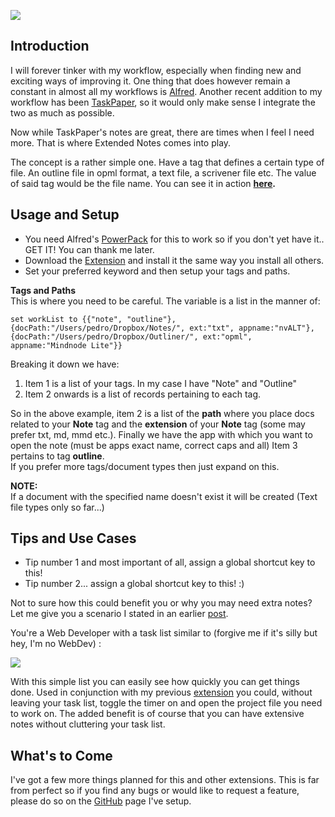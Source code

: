 ![](http://media.tumblr.com/tumblr_m7b4dvpETQ1r6w22q.png)

## Introduction
I will forever tinker with my workflow, especially when finding new and exciting ways of improving it. One thing that does however remain a constant in almost all my workflows is [Alfred][]. Another recent addition to my workflow has been [TaskPaper][], so it would only make sense I integrate the two as much as possible.

Now while TaskPaper's notes are great, there are times when I feel I need more. That is where Extended Notes comes into play.

The concept is a rather simple one. Have a tag that defines a certain type of file. An outline file in opml format, a text file, a scrivener file etc. The value of said tag would be the file name. You can see it in action **[here][3].**

## Usage and Setup
- You need Alfred's [PowerPack][] for this to work so if you don't yet have it.. GET IT! You can thank me later.
- Download the [Extension][1] and install it the same way you install all others.
- Set your preferred keyword and then setup your tags and paths.

**Tags and Paths**  
This is where you need to be careful. The variable is a list in the manner of:  

    set workList to {{"note", "outline"}, {docPath:"/Users/pedro/Dropbox/Notes/", ext:"txt", appname:"nvALT"}, {docPath:"/Users/pedro/Dropbox/Outliner/", ext:"opml", appname:"Mindnode Lite"}}

Breaking it down we have:  

1. Item 1 is a list of your tags. In my case I have "Note" and "Outline"  
2. Item 2 onwards is a list of records pertaining to each tag.  

So in the above example, item 2 is a list of the **path** where you place docs related to your **Note** tag and the **extension** of your **Note** tag (some may prefer txt, md, mmd etc.). Finally we have the app with which you want to open the note (must be apps exact name, correct caps and all)
Item 3 pertains to tag **outline**.  
If you prefer more tags/document types then just expand on this.

**NOTE:**  
If a document with the specified name doesn't exist it will be created (Text file types only so far...)

## Tips and Use Cases
- Tip number 1 and most important of all, assign a global shortcut key to this!
- Tip number 2... assign a global shortcut key to this! :)


Not to sure how this could benefit you or why you may need extra notes? Let me give you a scenario I stated in an earlier [post][2].

You're a Web Developer with a task list similar to (forgive me if it's silly but hey, I'm no WebDev) :

[![](http://f.cl.ly/items/290g1u3I0O2h2X3v3s1z/Screen%20Shot%202012-07-17%20at%205.46.29%20PM.png)](http://f.cl.ly/items/290g1u3I0O2h2X3v3s1z/Screen%20Shot%202012-07-17%20at%205.46.29%20PM.png)

With this simple list you can easily see how quickly you can get things done. Used in conjunction with my previous [extension][1] you could, without leaving your task list, toggle the timer on and open the project file you need to work on.
The added benefit is of course that you can have extensive notes without cluttering your task list.


## What's to Come
I've got a few more things planned for this and other extensions. This is far from perfect so if you find any bugs or would like to request a feature, please do so on the [GitHub][] page I've setup.

[Alfred]:http://cl.ly/HUgX
[PowerPack]:http://cl.ly/I9Mc
[Taskpaper]:http://cl.ly/I8eQ
[2]:http://cl.ly/I0W9
[1]:http://cl.ly/IWVd
[GitHub]:http://cl.ly/I4Wz
[3]:http://cl.ly/I3CP